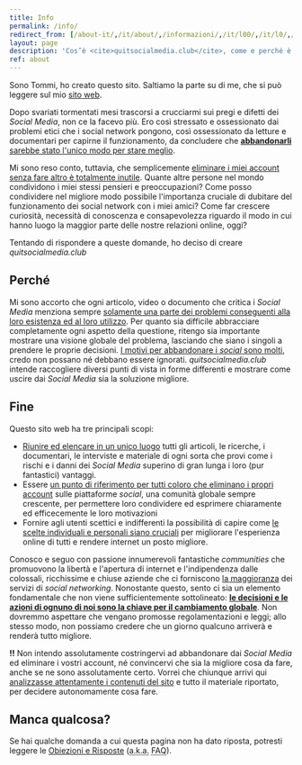 ```yaml
---
title: Info
permalink: /info/
redirect_from: [/about-it/,/it/about/,/informazioni/,/it/l00/,/it/l0/,/it/level-0/,/it/level0/,/it/l-0/,/it/l-00/,/it/level00/,/it/level-00/]
layout: page
description: 'Cos’è <cite>quitsocialmedia.club</cite>, come e perché è nato ed il suo fine'
ref: about
---
```

Sono Tommi, ho creato questo sito. Saltiamo la parte su di me, che si può leggere sul mio [sito web](https://tommi.space/about-it 'Tommi').

Dopo svariati tormentati mesi trascorsi a crucciarmi sui pregi e difetti dei *Social Media*, non ce la facevo più. Ero così stressato e ossessionato dai problemi etici che i social network pongono, così ossessionato da letture e documentari per capirne il funzionamento, da concludere che <u>**abbandonarli** sarebbe stato l'unico modo per stare meglio</u>.

Mi sono reso conto, tuttavia, che semplicemente <u>eliminare i miei account senza fare altro è totalmente inutile</u>. Quante altre persone nel mondo condividono i miei stessi pensieri e preoccupazioni? Come posso condividere nel migliore modo possibile l'importanza cruciale di dubitare del funzionamento dei social network con i miei amici? Come far crescere curiosità, necessità di conoscenza e consapevolezza riguardo il modo in cui hanno luogo la maggior parte delle nostre relazioni online, oggi?

Tentando di rispondere a queste domande, ho deciso di creare <cite>quitsocialmedia.club</cite>

## Perché

Mi sono accorto che ogni articolo, video o documento che critica i *Social Media* menziona sempre <u>solamente una parte dei problemi conseguenti alla loro esistenza ed al loro utilizzo</u>. Per quanto sia difficile abbracciare completamente ogni aspetto della questione, ritengo sia importante mostrare una visione globale del problema, lasciando che siano i singoli a prendere le proprie decisioni. <u><a href='/it/why' target='_blank' title='Perché'>I motivi</a> per abbandonare i <i>social</i> sono molti</u>, credo non possano né debbano essere ignorati. <cite>quitsocialmedia.club</cite> intende raccogliere diversi punti di vista in forme differenti e mostrare come uscire dai *Social Media* sia la soluzione migliore.

## Fine

Questo sito web ha tre principali scopi:

- <u>Riunire ed elencare in un unico luogo</u> tutti gli articoli, le ricerche, i documentari, le interviste e materiale di ogni sorta che provi come i rischi e i danni dei *Social Media* superino di gran lunga i loro (pur fantastici) vantaggi.
- Essere <u>un punto di riferimento per tutti coloro che eliminano i propri account</u> sulle piattaforme *social*, una comunità globale sempre crescente, per permettere loro condividere ed esprimere chiaramente ed efficecemente le loro motivazioni
- Fornire agli utenti scettici e indifferenti la possibilità di capire come <u>le scelte individuali e personali siano cruciali</u> per migliorare l'esperienza online di tutti e rendere internet un posto migliore.

Conosco e seguo con passione innumerevoli fantastiche *communities* che promuovono la libertà e l'apertura di internet e l'indipendenza dalle colossali, ricchissime e chiuse aziende che ci forniscono [la maggioranza](/it/what 'Cos’è un Social Media') dei servizi di *social networking*. Nonostante questo, sento ci sia un elemento fondamentale che non viene sufficientemente sottolineato: **<u>le decisioni e le azioni di ognuno di noi sono la chiave per il cambiamento globale</u>**. Non dovremmo aspettare che vengano promosse regolamentazioni e leggi; allo stesso modo, non possiamo credere che un giorno qualcuno arriverà e renderà tutto migliore.

**!!** Non intendo assolutamente costringervi ad abbandonare dai *Social Media* ed eliminare i vostri account, né convincervi che sia la migliore cosa da fare, anche se ne sono assolutamente certo. Vorrei che chiunque arrivi qui <u>analizzasse attentamente i contenuti del sito</u> e tutto il materiale riportato, per decidere autonomamente cosa fare.

## Manca qualcosa?

Se hai qualche domanda a cui questa pagina non ha dato riposta, potresti leggere le [Obiezioni e Risposte](/it/faq 'Obiezioni e risposte') (<abbr title='Also Known As'>a.k.a.</abbr> <abbr title='Frequently Asked Questions'>FAQ</abbr>).
